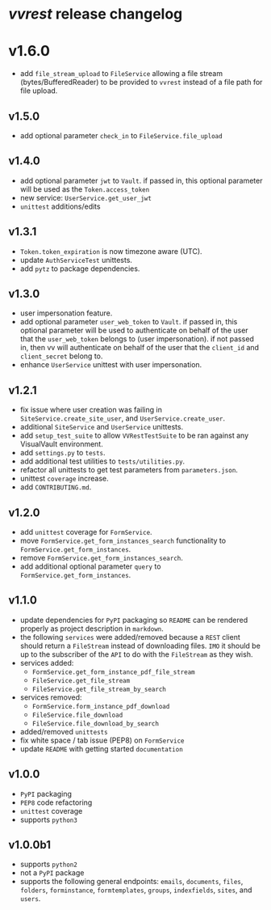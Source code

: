 # *vvrest* release changelog

# v1.6.0
- add `file_stream_upload` to `FileService` allowing a file stream (bytes/BufferedReader)
to be provided to `vvrest` instead of a file path for file upload.

## v1.5.0
- add optional parameter `check_in` to `FileService.file_upload`

## v1.4.0
- add optional parameter `jwt` to `Vault`. if passed in, this
optional parameter will be used as the `Token.access_token`
- new service: `UserService.get_user_jwt`
- `unittest` additions/edits

## v1.3.1
- `Token.token_expiration` is now timezone aware (UTC).
- update `AuthServiceTest` unittests.
- add `pytz` to package dependencies.

## v1.3.0
- user impersonation feature.
- add optional parameter `user_web_token` to `Vault`. if passed in, this
optional parameter will be used to authenticate on behalf of the user
that the `user_web_token` belongs to (user impersonation). if not passed in, 
then vv will authenticate on behalf of the user that the `client_id` and 
`client_secret` belong to.
- enhance `UserService` unittest with user impersonation.

## v1.2.1
- fix issue where user creation was failing in
`SiteService.create_site_user`, and `UserService.create_user`.
- additional `SiteService` and `UserService` unittests.
- add `setup_test_suite` to allow `VVRestTestSuite` to be ran against
any VisualVault environment.
- add `settings.py` to `tests`.
- add additional test utilities to `tests/utilities.py`.
- refactor all unittests to get test parameters from `parameters.json`.
- unittest `coverage` increase.
- add `CONTRIBUTING.md`.

## v1.2.0
- add `unittest` coverage for `FormService`.
- move `FormService.get_form_instances_search` functionality to `FormService.get_form_instances`.
- remove `FormService.get_form_instances_search`.
- add additional optional parameter `query` to `FormService.get_form_instances`.

## v1.1.0
- update dependencies for `PyPI` packaging so `README` can be rendered
properly as project description in `markdown`.
- the following `services` were added/removed because a `REST` client should
return a `FileStream` instead of downloading files. `IMO` it should be up to the 
subscriber of the `API` to do with the `FileStream` as they wish.
- services added:
    - `FormService.get_form_instance_pdf_file_stream`
    - `FileService.get_file_stream`
    - `FileService.get_file_stream_by_search`
- services removed:
    - `FormService.form_instance_pdf_download`
    - `FileService.file_download`
    - `FileService.file_download_by_search`
- added/removed `unittests`
- fix white space / tab issue (PEP8) on `FormService`
- update `README` with getting started `documentation`

## v1.0.0
- `PyPI` packaging
- `PEP8` code refactoring
- `unittest` coverage
- supports `python3`

## v1.0.0b1
- supports `python2`
- not a `PyPI` package
- supports the following general endpoints: `emails`, `documents`, `files`, 
`folders`, `forminstance`, `formtemplates`, `groups`, `indexfields`, 
`sites`, and `users`.
